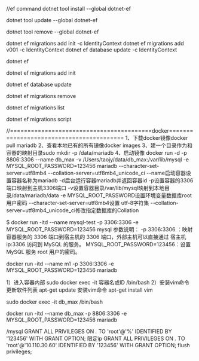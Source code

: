 //ef command
dotnet tool install --global dotnet-ef

dotnet tool update --global dotnet-ef

dotnet tool remove --global dotnet-ef

dotnet ef migrations add init  -c IdentityContext
dotnet ef migrations add v001  -c IdentityContext
dotnet ef database update -c IdentityContext

dotnet ef

dotnet ef migrations add init

dotnet ef database update

dotnet ef migrations remove

dotnet ef migrations list

dotnet ef migrations script

//=========================================docker=========================================
1、下载docker镜像docker pull mariadb
2、查看本地已有的所有镜像docker images
3、建一个目录作为和容器的映射目录sudo mkdir -p /data/mariadb
4、启动镜像
docker run -d -p 8806:3306 --name db_max -v /Users/taojy/data/db_max:/var/lib/mysql -e MYSQL_ROOT_PASSWORD=123456 mariadb --character-set-server=utf8mb4 --collation-server=utf8mb4_unicode_ci
--name启动容器设置容器名称为mariadb
-d后台运行容器mariadb并返回容器id
-p设置容器的3306端口映射到主机3306端口
-v设置容器目录/var/lib/mysql映射到本地目录/data/mariadb/data
-e MYSQL_ROOT_PASSWORD设置环境变量数据库root用户密码
--character-set-server=utf8mb4设置 utf-8字符集
--collation-server=utf8mb4_unicode_ci修改指定数据库的Collation

$ docker run -itd --name mysql-test -p 3306:3306 -e MYSQL_ROOT_PASSWORD=123456 mysql
参数说明：
-p 3306:3306 ：映射容器服务的 3306 端口到宿主机的 3306 端口，外部主机可以直接通过 宿主机ip:3306 访问到 MySQL 的服务。
MYSQL_ROOT_PASSWORD=123456：设置 MySQL 服务 root 用户的密码。

docker run -itd --name m1 -p 3306:3306 -e MYSQL_ROOT_PASSWORD=123456 mariadb

1）进入容器内部
sudo docker exec -it 容器名或ID /bin/bash
2）安装vim命令
更新软件列表
apt-get update
安装vim命令
apt-get install vim

sudo docker exec -it db_max /bin/bash

docker run -itd --name db_max -p 8806:3306 -e MYSQL_ROOT_PASSWORD=123456 mariadb



/mysql 
GRANT ALL PRIVILEGES ON *.* TO 'root'@'%' IDENTIFIED BY '123456' WITH GRANT OPTION;
限定ip
GRANT ALL PRIVILEGES ON *.* TO 'root'@'10.110.30.60' IDENTIFIED BY '123456' WITH GRANT OPTION;
flush privileges;
